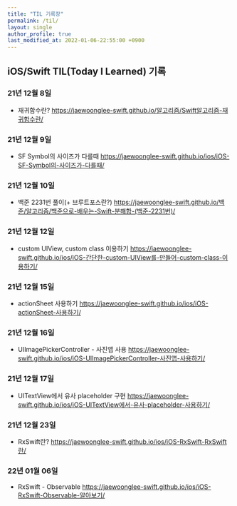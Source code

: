 ```yaml
---
title: "TIL 기록장"
permalink: /til/
layout: single
author_profile: true
last_modified_at: 2022-01-06-22:55:00 +0900
---
```


## iOS/Swift TIL(Today I Learned) 기록

### 21년 12월 8일
- 재귀함수란?
<https://jaewoonglee-swift.github.io/알고리즘/Swift알고리즘-재귀함수란/>

### 21년 12월 9일
- SF Symbol의 사이즈가 다를때
<https://jaewoonglee-swift.github.io/ios/iOS-SF-Symbol의-사이즈가-다를때/>

### 21년 12월 10일
- 백준 2231번 풀이(+ 브루트포스란?)
<https://jaewoonglee-swift.github.io/백준/알고리즘/백준으로-배우는-Swift-분해합-(백준-2231번)/>

### 21년 12월 12일
- custom UIView, custom class 이용하기
<https://jaewoonglee-swift.github.io/ios/iOS-간단한-custom-UIView를-만들어-custom-class-이용하기/>

### 21년 12월 15일
- actionSheet 사용하기
<https://jaewoonglee-swift.github.io/ios/iOS-actionSheet-사용하기/>

### 21년 12월 16일
- UIImagePickerController - 사진앱 사용
<https://jaewoonglee-swift.github.io/ios/iOS-UIImagePickerController-사진앱-사용하기/>

### 21년 12월 17일
- UITextView에서 유사 placeholder 구현
<https://jaewoonglee-swift.github.io/ios/iOS-UITextView에서-유사-placeholder-사용하기/>

### 21년 12월 23일
- RxSwift란?
<https://jaewoonglee-swift.github.io/ios/iOS-RxSwift-RxSwift란/>

### 22년 01월 06일
- RxSwift - Observable
<https://jaewoonglee-swift.github.io/ios/iOS-RxSwift-Observable-알아보기/>
